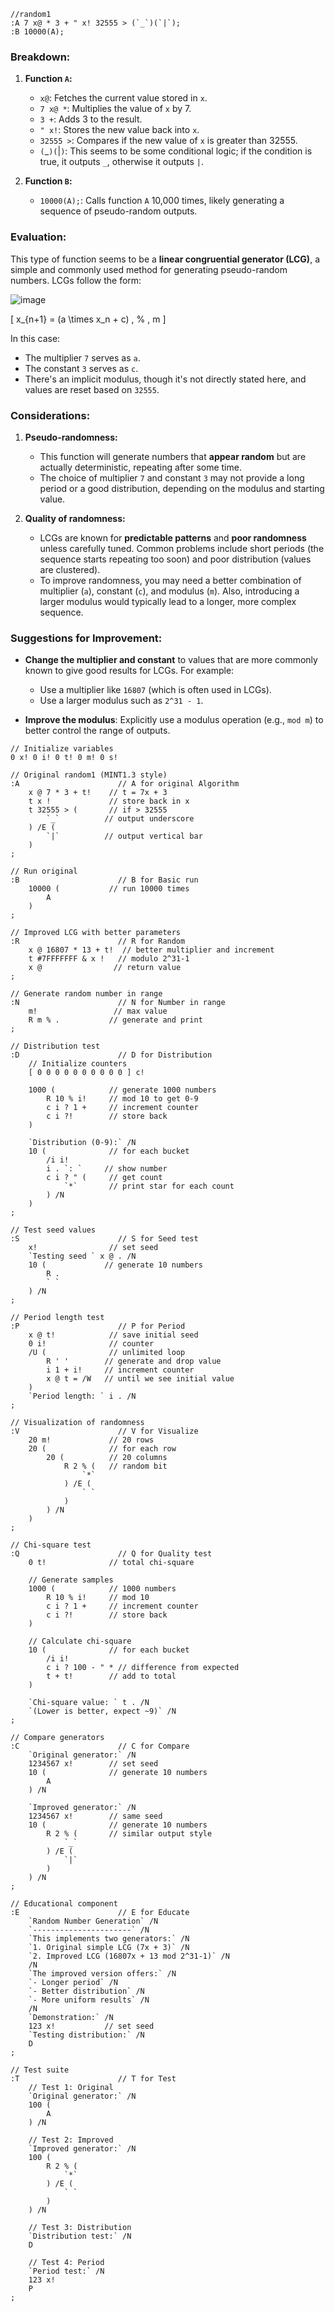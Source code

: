 
```
//random1
:A 7 x@ * 3 + " x! 32555 > (`_`)(`|`);
:B 10000(A);
```

### Breakdown:

1. **Function `A`:**
   - `x@`: Fetches the current value stored in `x`.
   - `7 x@ *`: Multiplies the value of `x` by 7.
   - `3 +`: Adds 3 to the result.
   - `" x!`: Stores the new value back into `x`.
   - `32555 >`: Compares if the new value of `x` is greater than 32555.
   - `(`_`)(`|`)`: This seems to be some conditional logic; if the condition is true, it outputs `_`, otherwise it outputs `|`.

2. **Function `B`:**
   - `10000(A);`: Calls function `A` 10,000 times, likely generating a sequence of pseudo-random outputs.

### Evaluation:

This type of function seems to be a **linear congruential generator (LCG)**, a simple and commonly used method for generating pseudo-random numbers. LCGs follow the form:

![image](https://github.com/user-attachments/assets/ef40f162-87cd-47af-82ee-fb5f00188120)

\[
x_{n+1} = (a \times x_n + c) \, \% \, m
\]

In this case:
- The multiplier `7` serves as `a`.
- The constant `3` serves as `c`.
- There's an implicit modulus, though it's not directly stated here, and values are reset based on `32555`.

### Considerations:

1. **Pseudo-randomness:**
   - This function will generate numbers that **appear random** but are actually deterministic, repeating after some time.
   - The choice of multiplier `7` and constant `3` may not provide a long period or a good distribution, depending on the modulus and starting value.
   
2. **Quality of randomness:**
   - LCGs are known for **predictable patterns** and **poor randomness** unless carefully tuned. Common problems include short periods (the sequence starts repeating too soon) and poor distribution (values are clustered).
   - To improve randomness, you may need a better combination of multiplier (`a`), constant (`c`), and modulus (`m`). Also, introducing a larger modulus would typically lead to a longer, more complex sequence.

### Suggestions for Improvement:

- **Change the multiplier and constant** to values that are more commonly known to give good results for LCGs. For example:
  - Use a multiplier like `16807` (which is often used in LCGs).
  - Use a larger modulus such as `2^31 - 1`.
  
- **Improve the modulus**: Explicitly use a modulus operation (e.g., `mod m`) to better control the range of outputs.



```
// Initialize variables
0 x! 0 i! 0 t! 0 m! 0 s!

// Original random1 (MINT1.3 style)
:A                      // A for original Algorithm
    x @ 7 * 3 + t!    // t = 7x + 3
    t x !             // store back in x
    t 32555 > (       // if > 32555
        `_`          // output underscore
    ) /E (
        `|`          // output vertical bar
    )
;

// Run original
:B                      // B for Basic run
    10000 (           // run 10000 times
        A
    )
;

// Improved LCG with better parameters
:R                      // R for Random
    x @ 16807 * 13 + t!  // better multiplier and increment
    t #7FFFFFFF & x !   // modulo 2^31-1
    x @                // return value
;

// Generate random number in range
:N                      // N for Number in range
    m!                 // max value
    R m % .           // generate and print
;

// Distribution test
:D                      // D for Distribution
    // Initialize counters
    [ 0 0 0 0 0 0 0 0 0 0 ] c!
    
    1000 (            // generate 1000 numbers
        R 10 % i!     // mod 10 to get 0-9
        c i ? 1 +     // increment counter
        c i ?!        // store back
    )
    
    `Distribution (0-9):` /N
    10 (              // for each bucket
        /i i!
        i . `: `     // show number
        c i ? " (     // get count
            `*`       // print star for each count
        ) /N
    )
;

// Test seed values
:S                      // S for Seed test
    x!                // set seed
    `Testing seed ` x @ . /N
    10 (             // generate 10 numbers
        R .
        ` `
    ) /N
;

// Period length test
:P                      // P for Period
    x @ t!            // save initial seed
    0 i!              // counter
    /U (              // unlimited loop
        R ' '        // generate and drop value
        i 1 + i!     // increment counter
        x @ t = /W   // until we see initial value
    )
    `Period length: ` i . /N
;

// Visualization of randomness
:V                      // V for Visualize
    20 m!             // 20 rows
    20 (              // for each row
        20 (          // 20 columns
            R 2 % (   // random bit
                `*`
            ) /E (
                ` `
            )
        ) /N
    )
;

// Chi-square test
:Q                      // Q for Quality test
    0 t!              // total chi-square
    
    // Generate samples
    1000 (            // 1000 numbers
        R 10 % i!     // mod 10
        c i ? 1 +     // increment counter
        c i ?!        // store back
    )
    
    // Calculate chi-square
    10 (              // for each bucket
        /i i!
        c i ? 100 - " * // difference from expected
        t + t!        // add to total
    )
    
    `Chi-square value: ` t . /N
    `(Lower is better, expect ~9)` /N
;

// Compare generators
:C                      // C for Compare
    `Original generator:` /N
    1234567 x!        // set seed
    10 (              // generate 10 numbers
        A
    ) /N
    
    `Improved generator:` /N
    1234567 x!        // same seed
    10 (              // generate 10 numbers
        R 2 % (       // similar output style
            `_`
        ) /E (
            `|`
        )
    ) /N
;

// Educational component
:E                      // E for Educate
    `Random Number Generation` /N
    `----------------------` /N
    `This implements two generators:` /N
    `1. Original simple LCG (7x + 3)` /N
    `2. Improved LCG (16807x + 13 mod 2^31-1)` /N
    /N
    `The improved version offers:` /N
    `- Longer period` /N
    `- Better distribution` /N
    `- More uniform results` /N
    /N
    `Demonstration:` /N
    123 x!           // set seed
    `Testing distribution:` /N
    D
;

// Test suite
:T                      // T for Test
    // Test 1: Original
    `Original generator:` /N
    100 (
        A
    ) /N
    
    // Test 2: Improved
    `Improved generator:` /N
    100 (
        R 2 % (
            `*`
        ) /E (
            ` `
        )
    ) /N
    
    // Test 3: Distribution
    `Distribution test:` /N
    D
    
    // Test 4: Period
    `Period test:` /N
    123 x!
    P
;
```


